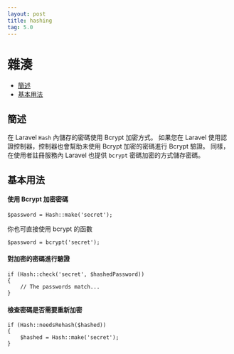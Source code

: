 ```yaml
---
layout: post
title: hashing
tag: 5.0
---
```

# 雜湊

- [簡述](#introduction)
- [基本用法](#basic-usage)

<a name="introduction"></a>
## 簡述

在 Laravel `Hash` 內儲存的密碼使用 Bcrypt 加密方式。
如果您在 Laravel 使用認證控制器，控制器也會幫助未使用 Bcrypt 加密的密碼進行 Bcrypt 驗證。
同樣，在使用者註冊服務內 Laravel 也提供 `bcrypt` 密碼加密的方式儲存密碼。

<a name="basic-usage"></a>
## 基本用法

#### 使用 Bcrypt 加密密碼

	$password = Hash::make('secret');

你也可直接使用 bcrypt 的函數

	$password = bcrypt('secret');

#### 對加密的密碼進行驗證

	if (Hash::check('secret', $hashedPassword))
	{
		// The passwords match...
	}

#### 檢查密碼是否需要重新加密

	if (Hash::needsRehash($hashed))
	{
		$hashed = Hash::make('secret');
	}
